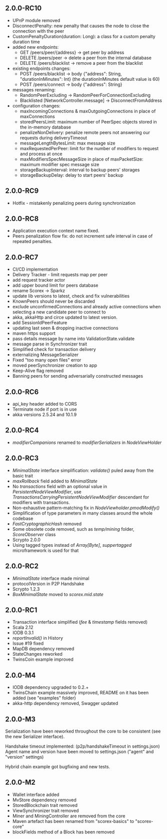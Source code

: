 2.0.0-RC10
---------
* UPnP module removed
* DisconnectPenalty: new penalty that causes the node to close the connection with the peer
* CustomPenaltyDuration(duration: Long): a class for a custom penalty duration time
* added new endpoints:
  * GET /peers/peer/{address} -> get peer by address
  * DELETE /peers/peer -> delete a peer from the internal database
  * DELETE /peers/blacklist -> remove a peer from the blacklist
* existing endpoints changes:
  * POST /peers/blacklist -> body {"address": String, "durationInMinutes": Int} (the durationInMinutes default value is 60)
  * POST /peers/connect -> body {"address": String}
* messages renaming:
  * RandomPeerExcluding → RandomPeerForConnectionExcluding
  * Blacklisted [NetworkController.message] → DisconnectFromAddress
* configuration changes:
  * maxIncomingConnections & maxOutgoingConnections in place of maxConnections
  * storedPeersLimit: maximum number of PeerSpec objects stored in the in-memory database
  * penalizeNonDelivery: penalize remote peers not answering our requests during deliveryTimeout
  * messageLengthBytesLimit: max message size
  * maxRequestedPerPeer: limit for the number of modifiers to request and process at once
  * maxModifiersSpecMessageSize in place of maxPacketSize: maximum modifier spec message size
  * storageBackupInterval: interval to backup peers' storages
  * storageBackupDelay: delay to start peers' backup

2.0.0-RC9
---------
* Hotfix - mistakenly penalizing peers during synchronization

2.0.0-RC8
---------
* Application execution context name fixed.
* Peers penalization flow fix: do not increment safe interval in case of repeated penalties. 


2.0.0-RC7
---------
* CI/CD implementation
* Delivery Tracker - limit requests map per peer
* add request tracker actor
* add upper bound limit for peers database
* rename Scorex -> Sparkz
* update lib versions to latest, check and fix vulnerabilities
* KnownPeers should never be discarded
* exclude unconfirmedConnections and already active connections when selecting a new candidate peer to connect to
* akka, akkaHttp and circe updated to latest version.
* add SessionIdPeerFeature
* updating last seen & dropping inactive connections
* maven https support
* pass details message by name into ValidationState.validate
* message parse in Synchronizer trait
* Simplified check for transaction delivery
* externalizing MessageSerializer
* Fixed "too many open files" error
* moved peerSynchronizer creation to app
* Keep-Alive flag removed
* Banning peers for sending adversarially constructed messages

2.0.0-RC6
---------
* api_key header added to CORS
* Terminate node if port is in use
* akka versions 2.5.24 and 10.1.9

2.0.0-RC4
---------
* *modifierCompanions* renamed to *modifierSerializers* in *NodeViewHolder*

2.0.0-RC3
---------
* *MinimalState* interface simplification: *validate()* puled away from the basic trait
* *maxRollback* field added to *MinimalState*
* No *transactions* field with an optional value in *PersistentNodeViewModifier*,
  use *TransactionsCarryingPersistentNodeViewModifier* descendant for modifiers with transactions.
* Non-exhaustive pattern-matching fix in *NodeViewholder.pmodModify()*
* Simplification of type parameters in many classes around the whole codebase
* *FastCryptographicHash* removed
* Some obsolete code removed, such as *temp/mining* folder, *ScoreObserver* class
* Scrypto 2.0.0
* Using tagged types instead of *Array[Byte]*, *suppertagged* microframework is used for that

2.0.0-RC2
---------
* *MinimalState* interface made minimal
* protocolVersion in P2P Handshake
* Scrypto 1.2.3
* *BoxMinimalState* moved to *scorex.mid.state*

2.0.0-RC1
---------
* Transaction interface simplified (*fee* & *timestamp* fields removed)
* Scala 2.12
* IODB 0.3.1
* *reportInvalid()* in History
* Issue #19 fixed
* MapDB dependency removed
* StateChanges reworked
* TwinsCoin example improved

2.0.0-M4
--------

* IODB dependency upgraded to 0.2.+
* TwinsChain example massively improved, README on it has been added
  (see "examples" folder)
* akka-http dependency removed, Swagger updated


2.0.0-M3
--------

Serialization have been reworked throughout the core to be consistent
(see the new Serializer interface).

Handshake timeout implemented: (p2p/handshakeTimeout in settings.json)
Agent name and version have been moved to settings.json
("agent" and "version" settings)

Hybrid chain example got bugfixing and new tests.


2.0.0-M2
--------

* Wallet interface added
* MvStore dependency removed
* StoredBlockchain trait removed
* ViewSynchronizer trait removed
* Miner and MiningController are removed from the core
* Maven artefact has been renamed from "scorex-basics" to "scorex-core"
* blockFields method of a Block has been removed